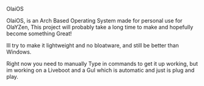 OlaiOS

OlaiOS, is an Arch Based Operating System made for personal use for OlaYZen, This project will probably take a long time to make and hopefully become something Great!

Ill try to make it lightweight and no bloatware, and still be better than Windows.

Right now you need to manually Type in commands to get it up working, but im working on a Liveboot and a GuI which is automatic and just is plug and play.
